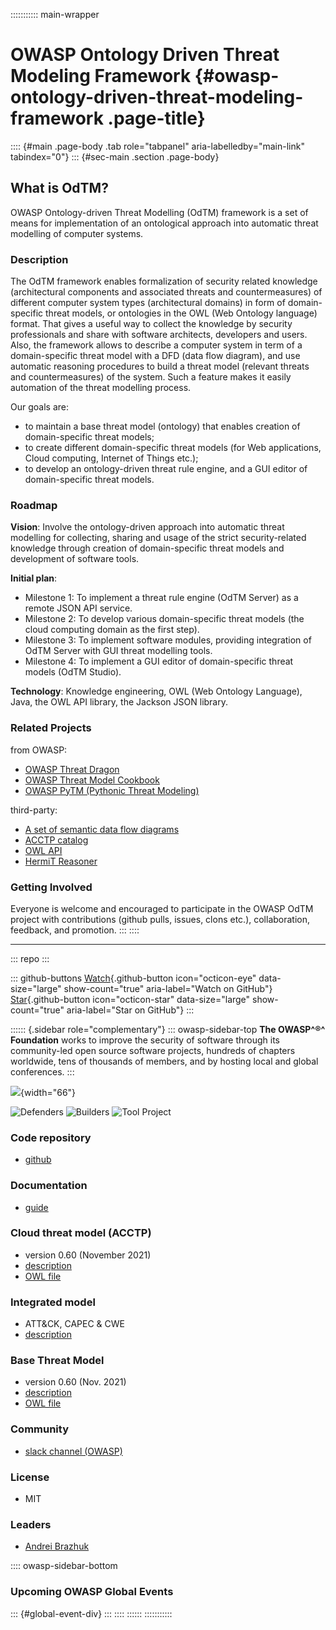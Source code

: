 ::::::::::: main-wrapper
# OWASP Ontology Driven Threat Modeling Framework {#owasp-ontology-driven-threat-modeling-framework .page-title}

:::: {#main .page-body .tab role="tabpanel" aria-labelledby="main-link" tabindex="0"}
::: {#sec-main .section .page-body}
## What is OdTM?

OWASP Ontology-driven Threat Modelling (OdTM) framework is a set of
means for implementation of an ontological approach into automatic
threat modelling of computer systems.

### Description

The OdTM framework enables formalization of security related knowledge
(architectural components and associated threats and countermeasures) of
different computer system types (architectural domains) in form of
domain-specific threat models, or ontologies in the OWL (Web Ontology
language) format. That gives a useful way to collect the knowledge by
security professionals and share with software architects, developers
and users. Also, the framework allows to describe a computer system in
term of a domain-specific threat model with a DFD (data flow diagram),
and use automatic reasoning procedures to build a threat model (relevant
threats and countermeasures) of the system. Such a feature makes it
easily automation of the threat modelling process.

Our goals are:

- to maintain a base threat model (ontology) that enables creation of
  domain-specific threat models;
- to create different domain-specific threat models (for Web
  applications, Cloud computing, Internet of Things etc.);
- to develop an ontology-driven threat rule engine, and a GUI editor of
  domain-specific threat models.

### Roadmap

**Vision**: Involve the ontology-driven approach into automatic threat
modelling for collecting, sharing and usage of the strict
security-related knowledge through creation of domain-specific threat
models and development of software tools.

**Initial plan**:

- Milestone 1: To implement a threat rule engine (OdTM Server) as a
  remote JSON API service.
- Milestone 2: To develop various domain-specific threat models (the
  cloud computing domain as the first step).
- Milestone 3: To implement software modules, providing integration of
  OdTM Server with GUI threat modelling tools.
- Milestone 4: To implement a GUI editor of domain-specific threat
  models (OdTM Studio).

**Technology**: Knowledge engineering, OWL (Web Ontology Language),
Java, the OWL API library, the Jackson JSON library.

### Related Projects

from OWASP:

- [OWASP Threat Dragon](../www-project-threat-dragon/index.html)
- [OWASP Threat Model
  Cookbook](../www-project-threat-model-cookbook/index.html)
- [OWASP PyTM (Pythonic Threat
  Modeling)](../www-project-pytm/index.html)

third-party:

- [A set of semantic data flow
  diagrams](https://github.com/nets4geeks/DockerComposeDataset)
- [ACCTP catalog](https://nets4geeks.github.io/acctp/)
- [OWL API](https://github.com/owlcs/owlapi)
- [HermiT Reasoner](http://www.hermit-reasoner.com/)

### Getting Involved

Everyone is welcome and encouraged to participate in the OWASP OdTM
project with contributions (github pulls, issues, clons etc.),
collaboration, feedback, and promotion.
:::
::::

------------------------------------------------------------------------

::: repo
:::

::: github-buttons
[Watch](https://github.com/owasp/www-project-ontology-driven-threat-modeling-framework/subscription){.github-button
icon="octicon-eye" data-size="large" show-count="true"
aria-label="Watch on GitHub"}
[Star](https://github.com/owasp/www-project-ontology-driven-threat-modeling-framework){.github-button
icon="octicon-star" data-size="large" show-count="true"
aria-label="Star on GitHub"}
:::

:::::: {.sidebar role="complementary"}
::: owasp-sidebar-top
**The OWASP^®^ Foundation** works to improve the security of software
through its community-led open source software projects, hundreds of
chapters worldwide, tens of thousands of members, and by hosting local
and global conferences.
:::

![](assets/images/common/owasp_level_incubator.svg){width="66"}

![Defenders](assets/images/common/owasp_defenders.svg)
![Builders](assets/images/common/owasp_builders.svg) ![Tool
Project](assets/images/common/owasp_tool_project.svg)

### Code repository

- [github](https://github.com/OWASP/OdTM/)

### Documentation

- [guide](https://github.com/OWASP/OdTM/blob/master/guide/README.md)

### Cloud threat model (ACCTP)

- version 0.60 (November 2021)
- [description](https://github.com/OWASP/OdTM/blob/master/docs/ODTMACCTP.md)
- [OWL file](https://github.com/OWASP/OdTM/blob/master/OdTMACCTP.owl)

### Integrated model

- ATT&CK, CAPEC & CWE
- [description](https://github.com/OWASP/OdTM/blob/master/docs/IM.md)

### Base Threat Model

- version 0.60 (Nov. 2021)
- [description](https://github.com/OWASP/OdTM/blob/master/docs/BASEMODEL.md)
- [OWL
  file](https://github.com/OWASP/OdTM/blob/master/OdTMBaseThreatModel.owl)

### Community

- [slack channel (OWASP)](https://owasp.slack.com/archives/C01MUFTB0HG)

### License

- MIT

### Leaders

- [Andrei
  Brazhuk](../cdn-cgi/l/email-protection.html#bcddd2d8ced9cb92deceddc6d4c9d7fcdbd1ddd5d092dfd3d1)

:::: owasp-sidebar-bottom
### Upcoming OWASP Global Events

::: {#global-event-div}
:::
::::
::::::
:::::::::::
